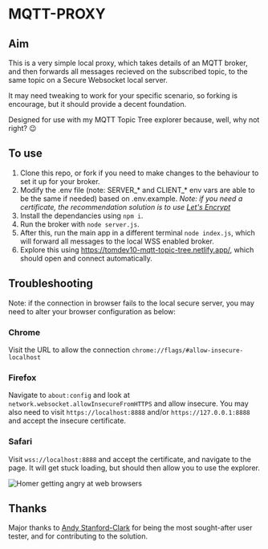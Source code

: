 # MQTT-PROXY

## Aim

This is a very simple local proxy, which takes details of an MQTT broker, and then forwards all messages recieved on the subscribed topic, to the same topic on a Secure Websocket local server.

It may need tweaking to work for your specific scenario, so forking is encourage, but it should provide a decent foundation.

Designed for use with my MQTT Topic Tree explorer because, well, why not right? 😉

## To use

1) Clone this repo, or fork if you need to make changes to the behaviour to set it up for your broker.
2) Modify the .env file (note: SERVER_* and CLIENT_* env vars are able to be the same if needed) based on .env.example. *Note: if you need a certificate, the recommendation solution is to use [Let's Encrypt](https://letsencrypt.org/)*
3) Install the dependancies using `npm i`.
4) Run the broker with `node server.js`.
5) After this, run the main app in a different terminal `node index.js`, which will forward all messages to the local WSS enabled broker.
6) Explore this using https://tomdev10-mqtt-topic-tree.netlify.app/, which should open and connect automatically.


## Troubleshooting

Note: if the connection in browser fails to the local secure server, you may need to alter your browser configuration as below:

### Chrome

Visit the URL to allow the connection `chrome://flags/#allow-insecure-localhost`

### Firefox

Navigate to `about:config` and look at `network.websocket.allowInsecureFromHTTPS` and allow insecure.
You may also need to visit `https://localhost:8888` and/or `https://127.0.0.1:8888` and accept the insecure certificate.

### Safari

Visit `wss://localhost:8888` and accept the certificate, and navigate to the page. It will get stuck loading, but should then allow you to use the explorer.

![Homer getting angry at web browsers](https://media.giphy.com/media/CJxXHfRAYvtqU/source.gif)

## Thanks

Major thanks to [Andy Stanford-Clark](https://github.com/andysc) for being the most sought-after user tester, and for contributing to the solution.